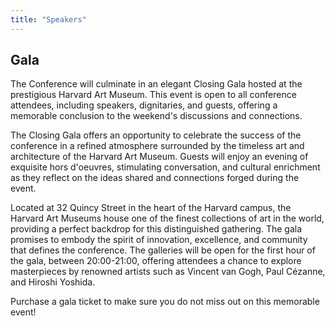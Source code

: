 ```yaml
---
title: "Speakers"
---
```


## Gala

The Conference will culminate in an elegant Closing Gala hosted at the prestigious Harvard Art Museum. This event is open to all conference attendees, including speakers, dignitaries, and guests, offering a memorable conclusion to the weekend's discussions and connections.

The Closing Gala offers an opportunity to celebrate the success of the conference in a refined atmosphere surrounded by the timeless art and architecture of the Harvard Art Museum. Guests will enjoy an evening of exquisite hors d'oeuvres, stimulating conversation, and cultural enrichment as they reflect on the ideas shared and connections forged during the event.

Located at 32 Quincy Street in the heart of the Harvard campus, the Harvard Art Museums house one of the finest collections of art in the world, providing a perfect backdrop for this distinguished gathering. The gala promises to embody the spirit of innovation, excellence, and community that defines the conference. The galleries will be open for the first hour of the gala, between 20:00-21:00, offering attendees a chance to explore masterpieces by renowned artists such as Vincent van Gogh, Paul Cézanne, and Hiroshi Yoshida.

Purchase a gala ticket to make sure you do not miss out on this memorable event!
